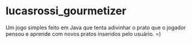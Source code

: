 # lucasrossi_gourmetizer

Um jogo simples feito em Java que tenta adivinhar o prato que o jogador pensou e aprende com novos pratos inseridos pelo usuário. =)
